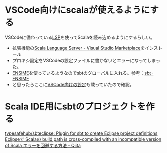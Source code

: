 # VSCode向けにscalaが使えるようにする

VSCodeに備わっている[LSP](https://github.com/Microsoft/language-server-protocol)を使ってScalaを読み込めるようにするらしい。

* 拡張機能の[Scala Language Server \- Visual Studio Marketplace](https://marketplace.visualstudio.com/items?itemName=dragos.scala-lsp)をインストール
* プロキシ設定をVSCodeの設定ファイルに書かないとエラーになってしまった。
* [ENSIME](http://ensime.org)を使っているようなのでsbtのグローバルに入れる。参考：[sbt · ENSIME](http://ensime.org/build_tools/sbt/)
* と思ったらここに[VSCode向けの設定](http://ensime.org/editors/vscode/)も載っていたので確認。

# Scala IDE用にsbtのプロジェクトを作る

[typesafehub/sbteclipse: Plugin for sbt to create Eclipse project definitions](https://github.com/typesafehub/sbteclipse)
[Eclipseで Scalaの build path is cross\-compiled with an incompatible version of Scala エラーを回避する方法 \- Qiita](https://qiita.com/kunichiko/items/c0cd0b78e7fe26bc7c89)
